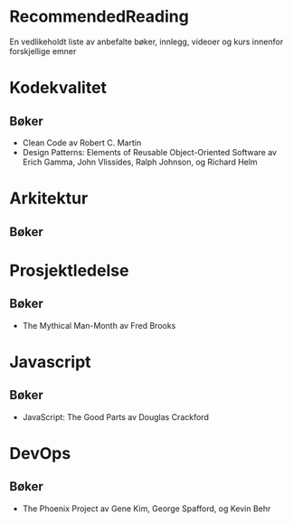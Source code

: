 # RecommendedReading
En vedlikeholdt liste av anbefalte bøker, innlegg, videoer og kurs innenfor forskjellige emner

# Kodekvalitet
## Bøker
* Clean Code av Robert C. Martin
* Design Patterns: Elements of Reusable Object-Oriented Software av Erich Gamma, John Vlissides, Ralph Johnson, og Richard Helm

# Arkitektur
## Bøker


# Prosjektledelse
## Bøker
* The Mythical Man-Month av Fred Brooks

# Javascript
## Bøker
* JavaScript: The Good Parts av Douglas Crackford

# DevOps
## Bøker
* The Phoenix Project av Gene Kim, George Spafford, og Kevin Behr
